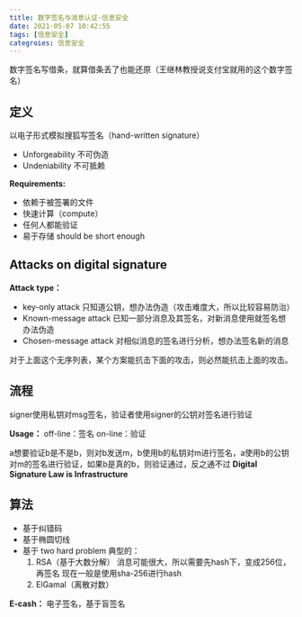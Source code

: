 ```yaml
---
title: 数字签名与消息认证-信息安全
date: 2021-05-07 10:42:55
tags: [信息安全]
categroies: 信息安全
---
```


数字签名写借条，就算借条丢了也能还原（王继林教授说支付宝就用的这个数字签名）

<!--more-->

## 定义

以电子形式模拟搜狐写签名（hand-written signature）

+ Unforgeability
    不可伪造
+ Undeniability
    不可抵赖

**Requirements:**

+ 依赖于被签署的文件
+ 快速计算（compute）
+ 任何人都能验证
+ 易于存储
    should be short enough

## Attacks on digital signature

**Attack type：**

+ key-only attack
    只知道公钥，想办法伪造（攻击难度大，所以比较容易防治）
+ Known-message attack
    已知一部分消息及其签名，对新消息使用就签名想办法伪造
+ Chosen-message attack
    对相似消息的签名进行分析，想办法签名新的消息

对于上面这个无序列表，某个方案能抗击下面的攻击，则必然能抗击上面的攻击。

## 流程

signer使用私钥对msg签名，验证者使用signer的公钥对签名进行验证

**Usage：**
off-line：签名
on-line：验证

a想要验证b是不是b，则对b发送m，b使用b的私钥对m进行签名，a使用b的公钥对m的签名进行验证，如果b是真的b，则验证通过，反之通不过
**Digital Signature Law is Infrastructure**

## 算法

+ 基于纠错码
+ 基于椭圆切线
+ 基于 two hard problem
    典型的：
    1. RSA（基于大数分解）
        消息可能很大，所以需要先hash下，变成256位，再签名
        现在一般是使用sha-256进行hash
    2. ElGamal（离散对数）

**E-cash：**
电子签名，基于盲签名
